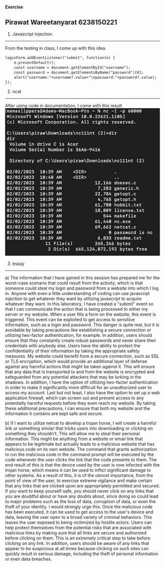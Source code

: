 #### Exercise

## Pirawat Wareetanyarat 6238150221

1. Javascript Injection.

---

From the testing in class, I come up with this idea.

```const loginForm = document.getElementById("loginForm");
loginForm.addEventListener("submit", function(e) {
    e.preventDefault();
    const username = document.getElementById("username");
    const password = document.getElementsByName("password")[0];
    alert("username:"+username?.value+"\npassword:"+password?.value);
});
```

2. ncat

---

After using code in documentation, I come with this result
![table](./image/hack.jpg)

3. essay

---

a) The information that I have gained in this session has prepared me for the worst-case scenario that could result from the activity, which is that someone could steal my login and password from a website into which I log in. Anyone with even a little understanding of coding can use javascript injection to get whatever they want by utilizing javascript to acquire whatever they want. In this laboratory, I have created a "submit" event so that I can communicate the action that is being processed to either my server or my website. When a user fills a form on the website, this event is triggered. This event can be exploited to get access to sensitive information, such as a login and password. This danger is quite real, but it is avoidable by taking precautions like establishing a secure connection or utilizing two-factor authentication, for example. In addition, users should ensure that they constantly create robust passwords and never share their credentials with anybody else. Users have the ability to protect the confidentiality of their information by taking the appropriate safety measures.
My website could benefit from a secure connection, such as SSL or TLS encryption, which would provide an additional layer of defense against any harmful actions that might be taken against it. This will ensure that any data that is transported to and from the website is encrypted and safeguarded from any potential attackers that may be lurking in the shadows. In addition, I have the option of utilizing two-factor authentication in order to make it significantly more difficult for an unauthorized user to access my account. Last but not least, I also have the option to set up a web application firewall, which can screen out and prevent access to any potentially harmful requests before they even reach my website. By taking these additional precautions, I can ensure that both my website and the information it contains are kept safe and secure.

b) If I want to utilize netcat to develop a trojan horse, I will create a harmful link or something similar that tricks users into downloading or clicking on something they shouldn't. This will allow me to steal their personal information. This might be anything from a website or email link that appears to be legitimate but actually leads to a malicious website that has malicious code on its own website. The command that grants authorization to run the malicious code in the command prompt will be executed by the code whenever the user clicks the link that the code presents to them. The end result of this is that the device used by the user is now infected with the trojan horse, which means it can be used to inflict significant damage to other systems. As a result of this, it is of the utmost importance, from the point of view of the user, to exercise extreme vigilance and make certain that any links that are clicked upon are appropriately permitted and secured. If you want to keep yourself safe, you should never click on any links that you are doubtful about or have any doubts about, since doing so could lead to major problems such as the loss of data, corruption of data, or even the theft of your identity. I would strongly urge this.
Once the malicious code has been executed, it can be used to get access to the user's device and data, leaving the user open to a broad variety of criminal behaviors. This leaves the user exposed to being victimized by hostile actors. Users can help protect themselves from the potential risks that are associated with malicious links by making sure that all links are secure and authorized before clicking on them. This is an extremely critical step to take before clicking on any link. In addition, users should be aware of any links that appear to be suspicious at all times because clicking on such sites can quickly result in serious damage, including the theft of personal information or even data breaches.
